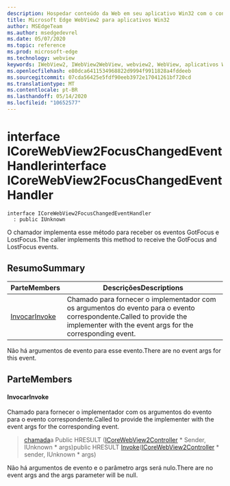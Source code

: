 ```yaml
---
description: Hospedar conteúdo da Web em seu aplicativo Win32 com o controle WebView2 do Microsoft Edge
title: Microsoft Edge WebView2 para aplicativos Win32
author: MSEdgeTeam
ms.author: msedgedevrel
ms.date: 05/07/2020
ms.topic: reference
ms.prod: microsoft-edge
ms.technology: webview
keywords: IWebView2, IWebView2WebView, webview2, WebView, aplicativos Win32, Win32, Edge, ICoreWebView2, ICoreWebView2Controller, controle do navegador, HTML Edge
ms.openlocfilehash: e80dca6411534968822d9994f9911828a4fddeeb
ms.sourcegitcommit: 07cda56425e5fdf90eeb3972e17041261bf720cd
ms.translationtype: MT
ms.contentlocale: pt-BR
ms.lasthandoff: 05/14/2020
ms.locfileid: "10652577"
---
```

# <span data-ttu-id="35ffd-104">interface ICoreWebView2FocusChangedEventHandler</span><span class="sxs-lookup"><span data-stu-id="35ffd-104">interface ICoreWebView2FocusChangedEventHandler</span></span> 

```
interface ICoreWebView2FocusChangedEventHandler
  : public IUnknown
```

<span data-ttu-id="35ffd-105">O chamador implementa esse método para receber os eventos GotFocus e LostFocus.</span><span class="sxs-lookup"><span data-stu-id="35ffd-105">The caller implements this method to receive the GotFocus and LostFocus events.</span></span>

## <span data-ttu-id="35ffd-106">Resumo</span><span class="sxs-lookup"><span data-stu-id="35ffd-106">Summary</span></span>

 <span data-ttu-id="35ffd-107">Parte</span><span class="sxs-lookup"><span data-stu-id="35ffd-107">Members</span></span>                        | <span data-ttu-id="35ffd-108">Descrições</span><span class="sxs-lookup"><span data-stu-id="35ffd-108">Descriptions</span></span>
--------------------------------|---------------------------------------------
[<span data-ttu-id="35ffd-109">Invocar</span><span class="sxs-lookup"><span data-stu-id="35ffd-109">Invoke</span></span>](#invoke) | <span data-ttu-id="35ffd-110">Chamado para fornecer o implementador com os argumentos do evento para o evento correspondente.</span><span class="sxs-lookup"><span data-stu-id="35ffd-110">Called to provide the implementer with the event args for the corresponding event.</span></span>

<span data-ttu-id="35ffd-111">Não há argumentos de evento para esse evento.</span><span class="sxs-lookup"><span data-stu-id="35ffd-111">There are no event args for this event.</span></span>

## <span data-ttu-id="35ffd-112">Parte</span><span class="sxs-lookup"><span data-stu-id="35ffd-112">Members</span></span>

#### <span data-ttu-id="35ffd-113">Invocar</span><span class="sxs-lookup"><span data-stu-id="35ffd-113">Invoke</span></span> 

<span data-ttu-id="35ffd-114">Chamado para fornecer o implementador com os argumentos do evento para o evento correspondente.</span><span class="sxs-lookup"><span data-stu-id="35ffd-114">Called to provide the implementer with the event args for the corresponding event.</span></span>

> <span data-ttu-id="35ffd-115">[chamada](#invoke)a Public HRESULT ([ICoreWebView2Controller](icorewebview2controller.md) \* Sender, IUnknown \* args)</span><span class="sxs-lookup"><span data-stu-id="35ffd-115">public HRESULT [Invoke](#invoke)([ICoreWebView2Controller](icorewebview2controller.md) \* sender, IUnknown \* args)</span></span>

<span data-ttu-id="35ffd-116">Não há argumentos de evento e o parâmetro args será nulo.</span><span class="sxs-lookup"><span data-stu-id="35ffd-116">There are no event args and the args parameter will be null.</span></span>

